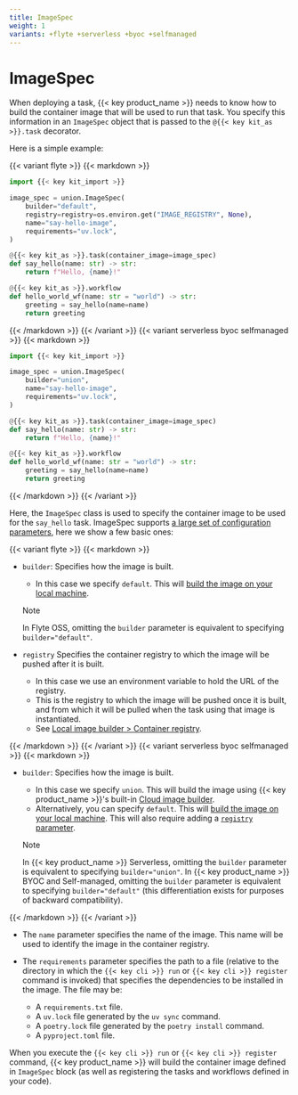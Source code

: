 ```yaml
---
title: ImageSpec
weight: 1
variants: +flyte +serverless +byoc +selfmanaged
---
```


# ImageSpec

When deploying a task, {{< key product_name >}} needs to know how to build the container image that will be used to run that task.
You specify this information in an `ImageSpec` object that is passed to the `@{{< key kit_as >}}.task` decorator.

Here is a simple example:

{{< variant flyte >}}
{{< markdown >}}

```python
import {{< key kit_import >}}

image_spec = union.ImageSpec(
    builder="default",
    registry=registry=os.environ.get("IMAGE_REGISTRY", None),
    name="say-hello-image",
    requirements="uv.lock",
)

@{{< key kit_as >}}.task(container_image=image_spec)
def say_hello(name: str) -> str:
    return f"Hello, {name}!"

@{{< key kit_as >}}.workflow
def hello_world_wf(name: str = "world") -> str:
    greeting = say_hello(name=name)
    return greeting
```

{{< /markdown >}}
{{< /variant >}}
{{< variant serverless byoc selfmanaged >}}
{{< markdown >}}

```python
import {{< key kit_import >}}

image_spec = union.ImageSpec(
    builder="union",
    name="say-hello-image",
    requirements="uv.lock",
)

@{{< key kit_as >}}.task(container_image=image_spec)
def say_hello(name: str) -> str:
    return f"Hello, {name}!"

@{{< key kit_as >}}.workflow
def hello_world_wf(name: str = "world") -> str:
    greeting = say_hello(name=name)
    return greeting
```

{{< /markdown >}}
{{< /variant >}}

Here, the `ImageSpec` class is used to specify the container image to be used for the `say_hello` task.
ImageSpec supports [a large set of configuration parameters](../../api-reference/flytekit-sdk/packages/flytekit.image_spec.image_spec.md), here we show a few basic ones:

{{< variant flyte >}}
{{< markdown >}}

* `builder`: Specifies how the image is built.
  * In this case we specify `default`.
    This will [build the image on your local machine](./local-image-builder).

  > [!NOTE]
  > In Flyte OSS, omitting the `builder` parameter is equivalent to specifying `builder="default"`.

* `registry` Specifies the container registry to which the image will be pushed after it is built.
  * In this case we use an environment variable to hold the URL of the registry.
  * This is the registry to which the image will be pushed once it is built, and from which it will be pulled when the task using that image is instantiated.
  * See [Local image builder > Container registry](./local-image-builder#container-registry).

{{< /markdown >}}
{{< /variant >}}
{{< variant serverless byoc selfmanaged >}}
{{< markdown >}}

* `builder`: Specifies how the image is built.
  * In this case we specify `union`.
    This will build the image using {{< key product_name >}}'s built-in [Cloud image builder](./cloud-image-builder).
  * Alternatively, you can specify `default`.
    This will [build the image on your local machine](./local-image-builder).
    This will also require adding a [`registry` parameter](./local-image-builder#container-registry).

  > [!NOTE]
  > In {{< key product_name >}} Serverless, omitting the `builder` parameter is equivalent to specifying `builder="union"`.
  > In {{< key product_name >}} BYOC and Self-managed, omitting the `builder` parameter is equivalent to specifying `builder="default"`
  > (this differentiation exists for purposes of backward compatibility).

{{< /markdown >}}
{{< /variant >}}

* The `name` parameter specifies the name of the image. This name will be used to identify the image in the container registry.

* The `requirements` parameter specifies the path to a file (relative to the directory in which the
  `{{< key cli >}} run` or `{{< key cli >}} register` command is invoked) that specifies the dependencies to be installed in the image.
  The file may be:
  * A `requirements.txt` file.
  * A `uv.lock` file generated by the `uv sync` command.
  * A `poetry.lock` file generated by the `poetry install` command.
  * A `pyproject.toml` file.

When you execute the `{{< key cli >}} run` or `{{< key cli >}} register` command, {{< key product_name >}} will build the container image defined in `ImageSpec` block
(as well as registering the tasks and workflows defined in your code).
